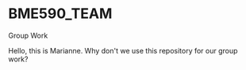 
# BME590_TEAM
Group Work


Hello, this is Marianne. Why don't we use this repository for our group work? 
